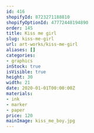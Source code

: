 ```yaml
---
id: 416
shopifyId: 8723271188810
shopifyOptionId: 47772448194890
order: 145
title: Kiss me girl
slug: kiss-me-girl
url: art-works/kiss-me-girl
aliases: []
categories:
- graphics
inStock: true
isVisible: true
height: 30
width: 21
date: 2020-01-01T00:00:00Z
materials:
- ink
- marker
- paper
price: 120
mainImage: kiss_me_boy.jpg
---
```

